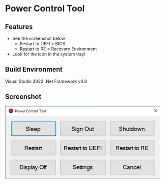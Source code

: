 # Power Control Tool

## Features
* See the screenshot below
  * Restart to UEFI = BIOS
  * Restart to RE = Recovery Environment
* Look for the icon in the system tray!

## Build Environment

Visual Studio 2022
.Net Framework v4.8

## Screenshot

![Screenshot](PowerControlTool.png)
 
